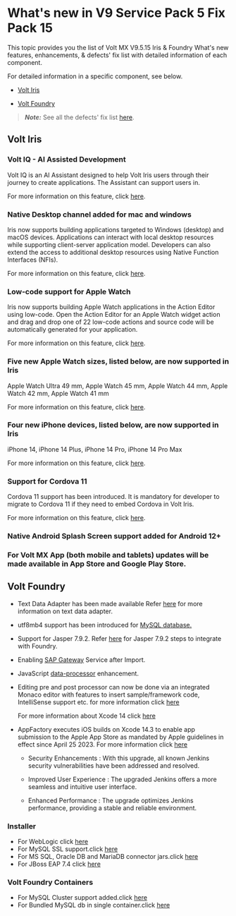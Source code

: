 
# What's new in V9 Service Pack 5 Fix Pack 15 

This topic provides you the list of Volt MX V9.5.15 Iris & Foundry What's new features, enhancements, & defects' fix list with detailed information of each component.

For detailed information in a specific component, see below.

* [Volt Iris](#volt-iris)

* [Volt Foundry](#volt-foundry)

>**_Note:_** See all the defects' fix list [here](https://support.hcltechsw.com/csm?id=kb_article&sysparm_article=KB0101356).

## Volt Iris

### Volt IQ - AI Assisted Development

Volt IQ is an AI Assistant designed to help Volt Iris users through their journey to create applications. The Assistant can support users in.

For more information on this feature, click [here](https://opensource.hcltechsw.com/volt-mx-docs/95/docs/documentation/Iris/iris_user_guide/Content/AI_Assisted_Development.html).


###  Native Desktop channel added for mac and windows

Iris now supports building applications targeted to Windows (desktop) and macOS devices. Applications can interact with local desktop resources while supporting client-server application model. Developers can also extend the access to additional desktop resources using Native Function Interfaces (NFIs).

For more information on this feature, click [here](https://opensource.hcltechsw.com/volt-mx-docs/95/docs/documentation/Iris/voltmx_desktop_native_applications/Content/Desktop_Native_Applications.html#desktop-native-applications).

### Low-code support for Apple Watch

Iris now supports building Apple Watch applications in the Action Editor using low-code. Open the Action Editor for an Apple Watch widget action and drag and drop one of 22 low-code actions and source code will be automatically generated for your application.

For more information on this feature, click [here](https://opensource.hcltechsw.com/volt-mx-docs/95/docs/documentation/Iris/iris_wearables_dev_guide/content/applewatchiris.html#apple-watch-actions).

### Five new Apple Watch sizes, listed below, are now supported in Iris

Apple Watch Ultra 49 mm, Apple Watch 45 mm, Apple Watch 44 mm, Apple Watch 42 mm, Apple Watch 41 mm

For more information on this feature, click [here](https://opensource.hcltechsw.com/volt-mx-docs/95/docs/documentation/Iris/iris_wearables_dev_guide/content/applewatchiris.html#apple-watch-actions).

### Four new iPhone devices, listed below, are now supported in Iris

iPhone 14, iPhone 14 Plus, iPhone 14 Pro, iPhone 14 Pro Max

For more information on this feature, click [here](https://opensource.hcltechsw.com/volt-mx-docs/95/docs/documentation/Iris/iris_wearables_dev_guide/content/applewatchiris.html#apple-watch-actions).

### Support for Cordova 11

Cordova 11 support has been introduced. It is mandatory for developer to migrate to Cordova 11 if they need to embed Cordova in Volt Iris.

For more information on this feature, click [here](https://opensource.hcltechsw.com/volt-mx-docs/95/docs/documentation/Foundry/voltmx_foundry_user_guide/Content/PhoneGap/Creating_Cordova_App.html).

### Native Android Splash Screen support added for Android 12+

### For Volt MX App (both mobile and tablets) updates will be made available in App Store and Google Play Store.

## Volt Foundry

* Text Data Adapter has been made available Refer [here](https://opensource.hcltechsw.com/volt-mx-docs/95/docs/documentation/Foundry/voltmx_foundry_user_guide/Content/Text_Adapter.html) for more information on text data adapter.

* utf8mb4 support has been introduced for [MySQL database.](https://opensource.hcltechsw.com/volt-mx-docs/95/docs/documentation/Foundry/voltmx_foundry_windows_install_guide/Content/Upgrading_VoltMX_Foundry_9.2.html)

* Support for Jasper 7.9.2. Refer [here](https://opensource.hcltechsw.com/volt-mx-docs/95/docs/documentation/Foundry/voltmx_analytics_reporting/Content/How_to_Upgrade_JasperServer.html) for Jasper 7.9.2 steps to integrate with Foundry.

* Enabling [SAP Gateway](https://opensource.hcltechsw.com/volt-mx-docs/95/docs/documentation/Foundry/voltmx_foundry_user_guide/Content/Identity7_VoltMX_SAP.html) Service after Import.

* JavaScript [data-processor](https://opensource.hcltechsw.com/volt-mx-docs/95/docs/documentation/Iris/iris_user_guide/Content/Preprocessor_Postprocessor.html) enhancement.

* Editing pre and post processor can now be done via an integrated Monaco editor with features to insert sample/framework code, IntelliSense support etc. for more information click [here](https://opensource.hcltechsw.com/volt-mx-docs/95/docs/documentation/Foundry/voltmx_foundry_user_guide/Content/Java_Preprocessor_Postprocessor_.html)

  For more information about Xcode 14 click [here](https://opensource.hcltechsw.com/volt-mx-docs/95/docs/documentation/Iris/iris_wearables_dev_guide/content/wearable_configuring_xcode.html)

* AppFactory executes iOS builds on Xcode 14.3 to enable app submission to the Apple App Store as mandated by Apple guidelines in effect since April 25 2023. For more information click [here](https://opensource.hcltechsw.com/volt-mx-docs/95/docs/documentation/VMX_release_notes.html#appfactory-enhancements_2)

  * Security Enhancements : With this upgrade, all known Jenkins security vulnerabilities have been addressed and resolved.

  * Improved User Experience : The upgraded Jenkins offers a more seamless and intuitive user interface.

  * Enhanced Performance : The upgrade optimizes Jenkins performance, providing a stable and reliable environment.

### Installer

* For WebLogic click [here](https://opensource.hcltechsw.com/volt-mx-docs/95/docs/documentation/Foundry/voltmx_foundry_windows_install_guide/Content/Installing_Foundry_on_WebLogic.html)
* For MySQL SSL support.click [here](https://opensource.hcltechsw.com/volt-mx-docs/95/docs/documentation/Foundry/voltmxfoundry_supported_devices_os_browsers/Content/FoundryV9SP2.html#mysql)
* For MS SQL, Oracle DB and MariaDB connector jars.click [here](https://opensource.hcltechsw.com/volt-mx-docs/95/docs/documentation/Foundry/voltmxfoundry_supported_devices_os_browsers/Content/FoundryV9SP2.html#mysql)
* For JBoss EAP 7.4 click [here](https://opensource.hcltechsw.com/volt-mx-docs/95/docs/documentation/Foundry/voltmxfoundry_supported_devices_os_browsers/Content/FoundryV9SP2.html#mysql)

### Volt Foundry Containers

* For  MySQL Cluster support added.click [here](https://opensource.hcltechsw.com/volt-mx-docs/95/docs/documentation/Foundry/voltmxfoundry_supported_devices_os_browsers/Content/FoundryV9SP2.html#mysql)
* For Bundled MySQL db in single container.click [here](https://opensource.hcltechsw.com/volt-mx-docs/95/docs/documentation/Foundry/voltmxfoundry_supported_devices_os_browsers/Content/FoundryV9SP2.html#mysql)